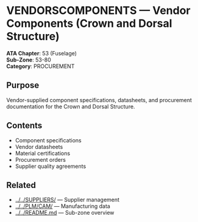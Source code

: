 # VENDORSCOMPONENTS — Vendor Components (Crown and Dorsal Structure)

**ATA Chapter**: 53 (Fuselage)  
**Sub-Zone**: 53-80  
**Category**: PROCUREMENT

## Purpose

Vendor-supplied component specifications, datasheets, and procurement documentation for the Crown and Dorsal Structure.

## Contents

- Component specifications
- Vendor datasheets
- Material certifications
- Procurement orders
- Supplier quality agreements

## Related

- [../../SUPPLIERS/](../../SUPPLIERS/) — Supplier management
- [../../PLM/CAM/](../../PLM/CAM/) — Manufacturing data
- [../../README.md](../../README.md) — Sub-zone overview
